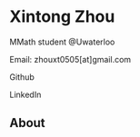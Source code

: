 # Xintong Zhou

MMath student @Uwaterloo

Email: zhouxt0505[at]gmail.com

Github

LinkedIn

## About

